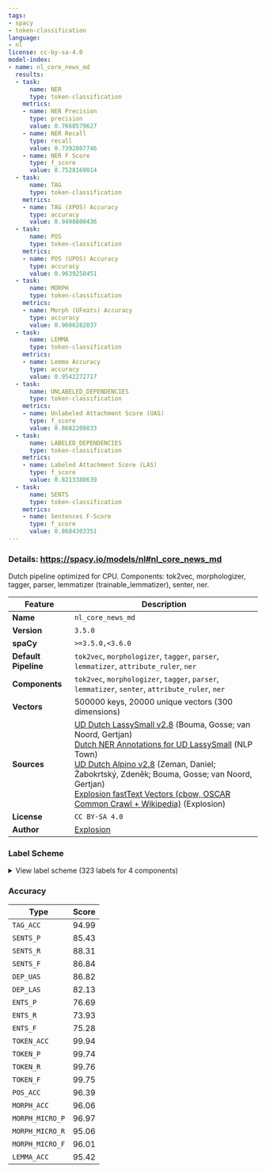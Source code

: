 ```yaml
---
tags:
- spacy
- token-classification
language:
- nl
license: cc-by-sa-4.0
model-index:
- name: nl_core_news_md
  results:
  - task:
      name: NER
      type: token-classification
    metrics:
    - name: NER Precision
      type: precision
      value: 0.7668579627
    - name: NER Recall
      type: recall
      value: 0.7392807746
    - name: NER F Score
      type: f_score
      value: 0.7528169014
  - task:
      name: TAG
      type: token-classification
    metrics:
    - name: TAG (XPOS) Accuracy
      type: accuracy
      value: 0.9498800436
  - task:
      name: POS
      type: token-classification
    metrics:
    - name: POS (UPOS) Accuracy
      type: accuracy
      value: 0.9639258451
  - task:
      name: MORPH
      type: token-classification
    metrics:
    - name: Morph (UFeats) Accuracy
      type: accuracy
      value: 0.9606282037
  - task:
      name: LEMMA
      type: token-classification
    metrics:
    - name: Lemma Accuracy
      type: accuracy
      value: 0.9542272717
  - task:
      name: UNLABELED_DEPENDENCIES
      type: token-classification
    metrics:
    - name: Unlabeled Attachment Score (UAS)
      type: f_score
      value: 0.8682209833
  - task:
      name: LABELED_DEPENDENCIES
      type: token-classification
    metrics:
    - name: Labeled Attachment Score (LAS)
      type: f_score
      value: 0.8213380639
  - task:
      name: SENTS
      type: token-classification
    metrics:
    - name: Sentences F-Score
      type: f_score
      value: 0.8684303351
---
```

### Details: https://spacy.io/models/nl#nl_core_news_md

Dutch pipeline optimized for CPU. Components: tok2vec, morphologizer, tagger, parser, lemmatizer (trainable_lemmatizer), senter, ner.

| Feature | Description |
| --- | --- |
| **Name** | `nl_core_news_md` |
| **Version** | `3.5.0` |
| **spaCy** | `>=3.5.0,<3.6.0` |
| **Default Pipeline** | `tok2vec`, `morphologizer`, `tagger`, `parser`, `lemmatizer`, `attribute_ruler`, `ner` |
| **Components** | `tok2vec`, `morphologizer`, `tagger`, `parser`, `lemmatizer`, `senter`, `attribute_ruler`, `ner` |
| **Vectors** | 500000 keys, 20000 unique vectors (300 dimensions) |
| **Sources** | [UD Dutch LassySmall v2.8](https://github.com/UniversalDependencies/UD_Dutch-LassySmall) (Bouma, Gosse; van Noord, Gertjan)<br />[Dutch NER Annotations for UD LassySmall](https://nlp.town) (NLP Town)<br />[UD Dutch Alpino v2.8](https://github.com/UniversalDependencies/UD_Dutch-Alpino) (Zeman, Daniel; Žabokrtský, Zdeněk; Bouma, Gosse; van Noord, Gertjan)<br />[Explosion fastText Vectors (cbow, OSCAR Common Crawl + Wikipedia)](https://spacy.io) (Explosion) |
| **License** | `CC BY-SA 4.0` |
| **Author** | [Explosion](https://explosion.ai) |

### Label Scheme

<details>

<summary>View label scheme (323 labels for 4 components)</summary>

| Component | Labels |
| --- | --- |
| **`morphologizer`** | `POS=PRON\|Person=3\|PronType=Dem`, `Number=Sing\|POS=AUX\|Tense=Pres\|VerbForm=Fin`, `POS=ADV`, `POS=VERB\|VerbForm=Part`, `POS=PUNCT`, `Number=Sing\|POS=AUX\|Tense=Past\|VerbForm=Fin`, `POS=ADP`, `POS=NUM`, `Number=Plur\|POS=NOUN`, `POS=VERB\|VerbForm=Inf`, `POS=SCONJ`, `Definite=Def\|POS=DET`, `Gender=Com\|Number=Sing\|POS=NOUN`, `Number=Sing\|POS=VERB\|Tense=Pres\|VerbForm=Fin`, `Degree=Pos\|POS=ADJ`, `Gender=Neut\|Number=Sing\|POS=PROPN`, `Gender=Com\|Number=Sing\|POS=PROPN`, `POS=AUX\|VerbForm=Inf`, `Number=Sing\|POS=VERB\|Tense=Past\|VerbForm=Fin`, `POS=DET`, `Gender=Neut\|Number=Sing\|POS=NOUN`, `POS=PRON\|Person=3\|PronType=Prs`, `POS=CCONJ`, `Number=Plur\|POS=VERB\|Tense=Pres\|VerbForm=Fin`, `POS=PRON\|Person=3\|PronType=Ind`, `Degree=Cmp\|POS=ADJ`, `Case=Nom\|POS=PRON\|Person=1\|PronType=Prs`, `Definite=Ind\|POS=DET`, `Case=Nom\|POS=PRON\|Person=3\|PronType=Prs`, `POS=PRON\|Person=3\|Poss=Yes\|PronType=Prs`, `Number=Plur\|POS=AUX\|Tense=Pres\|VerbForm=Fin`, `POS=PRON\|PronType=Rel`, `Case=Acc\|POS=PRON\|Person=1\|PronType=Prs`, `Number=Plur\|POS=VERB\|Tense=Past\|VerbForm=Fin`, `Gender=Com,Neut\|Number=Sing\|POS=NOUN`, `Case=Acc\|POS=PRON\|Person=3\|PronType=Prs\|Reflex=Yes`, `Case=Acc\|POS=PRON\|Person=3\|PronType=Prs`, `POS=PROPN`, `POS=PRON\|PronType=Ind`, `POS=PRON\|Person=3\|PronType=Int`, `Case=Acc\|POS=PRON\|PronType=Rcp`, `Number=Plur\|POS=AUX\|Tense=Past\|VerbForm=Fin`, `Number=Sing\|POS=NOUN`, `POS=PRON\|Person=1\|Poss=Yes\|PronType=Prs`, `POS=SYM`, `Abbr=Yes\|POS=X`, `Gender=Com,Neut\|Number=Sing\|POS=PROPN`, `Degree=Sup\|POS=ADJ`, `POS=ADJ`, `Number=Sing\|POS=PROPN`, `POS=PRON\|PronType=Dem`, `POS=AUX\|VerbForm=Part`, `POS=SPACE`, `POS=PRON\|Person=3\|PronType=Rel`, `Number=Plur\|POS=PROPN`, `POS=PRON\|Person=2\|Poss=Yes\|PronType=Prs`, `Case=Dat\|POS=PRON\|PronType=Dem`, `Case=Nom\|POS=PRON\|Person=2\|PronType=Prs`, `POS=INTJ`, `Case=Acc\|POS=PRON\|Person=2\|PronType=Prs`, `Case=Gen\|POS=PRON\|Person=3\|Poss=Yes\|PronType=Prs`, `POS=PRON\|PronType=Int`, `POS=PRON\|Person=2\|PronType=Prs`, `POS=PRON\|Person=3`, `Case=Gen\|POS=PRON\|Person=2\|PronType=Prs`, `POS=X` |
| **`tagger`** | `ADJ\|nom\|basis\|met-e\|mv-n`, `ADJ\|nom\|basis\|met-e\|zonder-n\|bijz`, `ADJ\|nom\|basis\|met-e\|zonder-n\|stan`, `ADJ\|nom\|basis\|zonder\|mv-n`, `ADJ\|nom\|basis\|zonder\|zonder-n`, `ADJ\|nom\|comp\|met-e\|mv-n`, `ADJ\|nom\|comp\|met-e\|zonder-n\|stan`, `ADJ\|nom\|sup\|met-e\|mv-n`, `ADJ\|nom\|sup\|met-e\|zonder-n\|bijz`, `ADJ\|nom\|sup\|met-e\|zonder-n\|stan`, `ADJ\|nom\|sup\|zonder\|zonder-n`, `ADJ\|postnom\|basis\|met-s`, `ADJ\|postnom\|basis\|zonder`, `ADJ\|postnom\|comp\|met-s`, `ADJ\|prenom\|basis\|met-e\|bijz`, `ADJ\|prenom\|basis\|met-e\|stan`, `ADJ\|prenom\|basis\|zonder`, `ADJ\|prenom\|comp\|met-e\|stan`, `ADJ\|prenom\|comp\|zonder`, `ADJ\|prenom\|sup\|met-e\|stan`, `ADJ\|prenom\|sup\|zonder`, `ADJ\|vrij\|basis\|zonder`, `ADJ\|vrij\|comp\|zonder`, `ADJ\|vrij\|dim\|zonder`, `ADJ\|vrij\|sup\|zonder`, `BW`, `LET`, `LID\|bep\|dat\|evmo`, `LID\|bep\|gen\|evmo`, `LID\|bep\|gen\|rest3`, `LID\|bep\|stan\|evon`, `LID\|bep\|stan\|rest`, `LID\|onbep\|stan\|agr`, `N\|eigen\|ev\|basis\|gen`, `N\|eigen\|ev\|basis\|genus\|stan`, `N\|eigen\|ev\|basis\|onz\|stan`, `N\|eigen\|ev\|basis\|zijd\|stan`, `N\|eigen\|ev\|dim\|onz\|stan`, `N\|eigen\|mv\|basis`, `N\|soort\|ev\|basis\|dat`, `N\|soort\|ev\|basis\|gen`, `N\|soort\|ev\|basis\|genus\|stan`, `N\|soort\|ev\|basis\|onz\|stan`, `N\|soort\|ev\|basis\|zijd\|stan`, `N\|soort\|ev\|dim\|onz\|stan`, `N\|soort\|mv\|basis`, `N\|soort\|mv\|dim`, `SPEC\|afgebr`, `SPEC\|afk`, `SPEC\|deeleigen`, `SPEC\|enof`, `SPEC\|meta`, `SPEC\|symb`, `SPEC\|vreemd`, `TSW`, `TW\|hoofd\|nom\|mv-n\|basis`, `TW\|hoofd\|nom\|mv-n\|dim`, `TW\|hoofd\|nom\|zonder-n\|basis`, `TW\|hoofd\|nom\|zonder-n\|dim`, `TW\|hoofd\|prenom\|stan`, `TW\|hoofd\|vrij`, `TW\|rang\|nom\|mv-n`, `TW\|rang\|nom\|zonder-n`, `TW\|rang\|prenom\|stan`, `VG\|neven`, `VG\|onder`, `VNW\|aanw\|adv-pron\|obl\|vol\|3o\|getal`, `VNW\|aanw\|adv-pron\|stan\|red\|3\|getal`, `VNW\|aanw\|det\|dat\|nom\|met-e\|zonder-n`, `VNW\|aanw\|det\|dat\|prenom\|met-e\|evmo`, `VNW\|aanw\|det\|gen\|prenom\|met-e\|rest3`, `VNW\|aanw\|det\|stan\|nom\|met-e\|mv-n`, `VNW\|aanw\|det\|stan\|nom\|met-e\|zonder-n`, `VNW\|aanw\|det\|stan\|prenom\|met-e\|rest`, `VNW\|aanw\|det\|stan\|prenom\|zonder\|agr`, `VNW\|aanw\|det\|stan\|prenom\|zonder\|evon`, `VNW\|aanw\|det\|stan\|prenom\|zonder\|rest`, `VNW\|aanw\|det\|stan\|vrij\|zonder`, `VNW\|aanw\|pron\|gen\|vol\|3m\|ev`, `VNW\|aanw\|pron\|stan\|vol\|3o\|ev`, `VNW\|aanw\|pron\|stan\|vol\|3\|getal`, `VNW\|betr\|det\|stan\|nom\|met-e\|zonder-n`, `VNW\|betr\|det\|stan\|nom\|zonder\|zonder-n`, `VNW\|betr\|pron\|stan\|vol\|3\|ev`, `VNW\|betr\|pron\|stan\|vol\|persoon\|getal`, `VNW\|bez\|det\|gen\|vol\|3\|ev\|prenom\|met-e\|rest3`, `VNW\|bez\|det\|stan\|nadr\|2v\|mv\|prenom\|zonder\|agr`, `VNW\|bez\|det\|stan\|red\|1\|ev\|prenom\|zonder\|agr`, `VNW\|bez\|det\|stan\|red\|2v\|ev\|prenom\|zonder\|agr`, `VNW\|bez\|det\|stan\|red\|3\|ev\|prenom\|zonder\|agr`, `VNW\|bez\|det\|stan\|vol\|1\|ev\|prenom\|met-e\|rest`, `VNW\|bez\|det\|stan\|vol\|1\|ev\|prenom\|zonder\|agr`, `VNW\|bez\|det\|stan\|vol\|1\|mv\|prenom\|met-e\|rest`, `VNW\|bez\|det\|stan\|vol\|1\|mv\|prenom\|zonder\|evon`, `VNW\|bez\|det\|stan\|vol\|2v\|ev\|prenom\|zonder\|agr`, `VNW\|bez\|det\|stan\|vol\|2\|getal\|prenom\|zonder\|agr`, `VNW\|bez\|det\|stan\|vol\|3m\|ev\|nom\|met-e\|zonder-n`, `VNW\|bez\|det\|stan\|vol\|3m\|ev\|prenom\|met-e\|rest`, `VNW\|bez\|det\|stan\|vol\|3p\|mv\|prenom\|met-e\|rest`, `VNW\|bez\|det\|stan\|vol\|3v\|ev\|nom\|met-e\|zonder-n`, `VNW\|bez\|det\|stan\|vol\|3v\|ev\|prenom\|met-e\|rest`, `VNW\|bez\|det\|stan\|vol\|3\|ev\|prenom\|zonder\|agr`, `VNW\|bez\|det\|stan\|vol\|3\|mv\|prenom\|zonder\|agr`, `VNW\|excl\|pron\|stan\|vol\|3\|getal`, `VNW\|onbep\|adv-pron\|gen\|red\|3\|getal`, `VNW\|onbep\|adv-pron\|obl\|vol\|3o\|getal`, `VNW\|onbep\|det\|stan\|nom\|met-e\|mv-n`, `VNW\|onbep\|det\|stan\|nom\|met-e\|zonder-n`, `VNW\|onbep\|det\|stan\|nom\|zonder\|zonder-n`, `VNW\|onbep\|det\|stan\|prenom\|met-e\|agr`, `VNW\|onbep\|det\|stan\|prenom\|met-e\|evz`, `VNW\|onbep\|det\|stan\|prenom\|met-e\|mv`, `VNW\|onbep\|det\|stan\|prenom\|met-e\|rest`, `VNW\|onbep\|det\|stan\|prenom\|zonder\|agr`, `VNW\|onbep\|det\|stan\|prenom\|zonder\|evon`, `VNW\|onbep\|det\|stan\|vrij\|zonder`, `VNW\|onbep\|grad\|gen\|nom\|met-e\|mv-n\|basis`, `VNW\|onbep\|grad\|stan\|nom\|met-e\|mv-n\|basis`, `VNW\|onbep\|grad\|stan\|nom\|met-e\|mv-n\|sup`, `VNW\|onbep\|grad\|stan\|nom\|met-e\|zonder-n\|basis`, `VNW\|onbep\|grad\|stan\|nom\|met-e\|zonder-n\|sup`, `VNW\|onbep\|grad\|stan\|prenom\|met-e\|agr\|basis`, `VNW\|onbep\|grad\|stan\|prenom\|met-e\|agr\|comp`, `VNW\|onbep\|grad\|stan\|prenom\|met-e\|agr\|sup`, `VNW\|onbep\|grad\|stan\|prenom\|met-e\|mv\|basis`, `VNW\|onbep\|grad\|stan\|prenom\|zonder\|agr\|basis`, `VNW\|onbep\|grad\|stan\|prenom\|zonder\|agr\|comp`, `VNW\|onbep\|grad\|stan\|vrij\|zonder\|basis`, `VNW\|onbep\|grad\|stan\|vrij\|zonder\|comp`, `VNW\|onbep\|grad\|stan\|vrij\|zonder\|sup`, `VNW\|onbep\|pron\|gen\|vol\|3p\|ev`, `VNW\|onbep\|pron\|stan\|vol\|3o\|ev`, `VNW\|onbep\|pron\|stan\|vol\|3p\|ev`, `VNW\|pers\|pron\|gen\|vol\|2\|getal`, `VNW\|pers\|pron\|nomin\|nadr\|3m\|ev\|masc`, `VNW\|pers\|pron\|nomin\|nadr\|3v\|ev\|fem`, `VNW\|pers\|pron\|nomin\|red\|1\|mv`, `VNW\|pers\|pron\|nomin\|red\|2v\|ev`, `VNW\|pers\|pron\|nomin\|red\|2\|getal`, `VNW\|pers\|pron\|nomin\|red\|3p\|ev\|masc`, `VNW\|pers\|pron\|nomin\|red\|3\|ev\|masc`, `VNW\|pers\|pron\|nomin\|vol\|1\|ev`, `VNW\|pers\|pron\|nomin\|vol\|1\|mv`, `VNW\|pers\|pron\|nomin\|vol\|2b\|getal`, `VNW\|pers\|pron\|nomin\|vol\|2v\|ev`, `VNW\|pers\|pron\|nomin\|vol\|2\|getal`, `VNW\|pers\|pron\|nomin\|vol\|3p\|mv`, `VNW\|pers\|pron\|nomin\|vol\|3v\|ev\|fem`, `VNW\|pers\|pron\|nomin\|vol\|3\|ev\|masc`, `VNW\|pers\|pron\|obl\|nadr\|3m\|ev\|masc`, `VNW\|pers\|pron\|obl\|red\|3\|ev\|masc`, `VNW\|pers\|pron\|obl\|vol\|2v\|ev`, `VNW\|pers\|pron\|obl\|vol\|3p\|mv`, `VNW\|pers\|pron\|obl\|vol\|3\|ev\|masc`, `VNW\|pers\|pron\|obl\|vol\|3\|getal\|fem`, `VNW\|pers\|pron\|stan\|nadr\|2v\|mv`, `VNW\|pers\|pron\|stan\|red\|3\|ev\|fem`, `VNW\|pers\|pron\|stan\|red\|3\|ev\|onz`, `VNW\|pers\|pron\|stan\|red\|3\|mv`, `VNW\|pr\|pron\|obl\|nadr\|1\|ev`, `VNW\|pr\|pron\|obl\|nadr\|2v\|getal`, `VNW\|pr\|pron\|obl\|nadr\|2\|getal`, `VNW\|pr\|pron\|obl\|red\|1\|ev`, `VNW\|pr\|pron\|obl\|red\|2v\|getal`, `VNW\|pr\|pron\|obl\|vol\|1\|ev`, `VNW\|pr\|pron\|obl\|vol\|1\|mv`, `VNW\|pr\|pron\|obl\|vol\|2\|getal`, `VNW\|recip\|pron\|gen\|vol\|persoon\|mv`, `VNW\|recip\|pron\|obl\|vol\|persoon\|mv`, `VNW\|refl\|pron\|obl\|nadr\|3\|getal`, `VNW\|refl\|pron\|obl\|red\|3\|getal`, `VNW\|vb\|adv-pron\|obl\|vol\|3o\|getal`, `VNW\|vb\|det\|stan\|nom\|met-e\|zonder-n`, `VNW\|vb\|det\|stan\|prenom\|met-e\|rest`, `VNW\|vb\|det\|stan\|prenom\|zonder\|evon`, `VNW\|vb\|pron\|gen\|vol\|3m\|ev`, `VNW\|vb\|pron\|gen\|vol\|3p\|mv`, `VNW\|vb\|pron\|gen\|vol\|3v\|ev`, `VNW\|vb\|pron\|stan\|vol\|3o\|ev`, `VNW\|vb\|pron\|stan\|vol\|3p\|getal`, `VZ\|fin`, `VZ\|init`, `VZ\|versm`, `WW\|inf\|nom\|zonder\|zonder-n`, `WW\|inf\|prenom\|met-e`, `WW\|inf\|vrij\|zonder`, `WW\|od\|nom\|met-e\|mv-n`, `WW\|od\|nom\|met-e\|zonder-n`, `WW\|od\|prenom\|met-e`, `WW\|od\|prenom\|zonder`, `WW\|od\|vrij\|zonder`, `WW\|pv\|conj\|ev`, `WW\|pv\|tgw\|ev`, `WW\|pv\|tgw\|met-t`, `WW\|pv\|tgw\|mv`, `WW\|pv\|verl\|ev`, `WW\|pv\|verl\|mv`, `WW\|vd\|nom\|met-e\|mv-n`, `WW\|vd\|nom\|met-e\|zonder-n`, `WW\|vd\|prenom\|met-e`, `WW\|vd\|prenom\|zonder`, `WW\|vd\|vrij\|zonder`, `_SP` |
| **`parser`** | `ROOT`, `acl`, `acl:relcl`, `advcl`, `advmod`, `amod`, `appos`, `aux`, `aux:pass`, `case`, `cc`, `ccomp`, `compound:prt`, `conj`, `cop`, `csubj`, `dep`, `det`, `expl`, `expl:pv`, `fixed`, `flat`, `iobj`, `mark`, `nmod`, `nmod:poss`, `nsubj`, `nsubj:pass`, `nummod`, `obj`, `obl`, `obl:agent`, `orphan`, `parataxis`, `punct`, `xcomp` |
| **`ner`** | `CARDINAL`, `DATE`, `EVENT`, `FAC`, `GPE`, `LANGUAGE`, `LAW`, `LOC`, `MONEY`, `NORP`, `ORDINAL`, `ORG`, `PERCENT`, `PERSON`, `PRODUCT`, `QUANTITY`, `TIME`, `WORK_OF_ART` |

</details>

### Accuracy

| Type | Score |
| --- | --- |
| `TAG_ACC` | 94.99 |
| `SENTS_P` | 85.43 |
| `SENTS_R` | 88.31 |
| `SENTS_F` | 86.84 |
| `DEP_UAS` | 86.82 |
| `DEP_LAS` | 82.13 |
| `ENTS_P` | 76.69 |
| `ENTS_R` | 73.93 |
| `ENTS_F` | 75.28 |
| `TOKEN_ACC` | 99.94 |
| `TOKEN_P` | 99.74 |
| `TOKEN_R` | 99.76 |
| `TOKEN_F` | 99.75 |
| `POS_ACC` | 96.39 |
| `MORPH_ACC` | 96.06 |
| `MORPH_MICRO_P` | 96.97 |
| `MORPH_MICRO_R` | 95.06 |
| `MORPH_MICRO_F` | 96.01 |
| `LEMMA_ACC` | 95.42 |